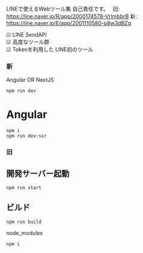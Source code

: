 LINEで使えるWebツール集
自己責任です。　
旧: https://line.naver.jp/R/app/2000174578-VrlmbbrB 
新: https://line.naver.jp/E/app/2001110580-p8w3dBZq 

☑ LINE SendAPI  
☑ 高度なツール群  
☑ Tokenを利用した LINE初のツール

### 新
Angular OR NextJS

```
npm run dev
```
# Angular
```
npm i
npm run dev:ssr
```

### 旧
## 開発サーバー起動
```
npm run start
```

## ビルド
```
npm run build
```

node_modules
```
npm i
```
